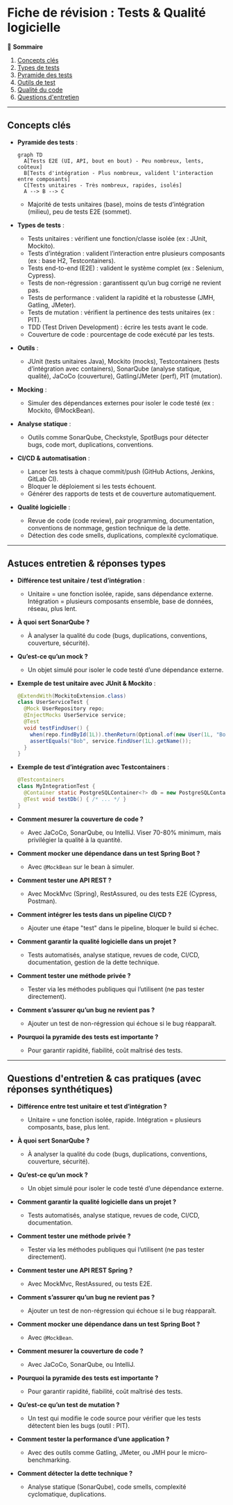 # Fiche de révision : Tests & Qualité logicielle

📑 **Sommaire**
1. [Concepts clés](#concepts-clés)
2. [Types de tests](#types-de-tests)
3. [Pyramide des tests](#pyramide-des-tests)
4. [Outils de test](#outils-de-test)
5. [Qualité du code](#qualité-du-code)
6. [Questions d'entretien](#questions-dentretien)

---

## Concepts clés

- **Pyramide des tests** :


  ```mermaid
  graph TD
    A[Tests E2E (UI, API, bout en bout) - Peu nombreux, lents, coûteux] 
    B[Tests d'intégration - Plus nombreux, valident l'interaction entre composants] 
    C[Tests unitaires - Très nombreux, rapides, isolés]
    A --> B --> C
  ```

  - Majorité de tests unitaires (base), moins de tests d’intégration (milieu), peu de tests E2E (sommet).

- **Types de tests** :
  - Tests unitaires : vérifient une fonction/classe isolée (ex : JUnit, Mockito).
  - Tests d’intégration : valident l’interaction entre plusieurs composants (ex : base H2, Testcontainers).
  - Tests end-to-end (E2E) : valident le système complet (ex : Selenium, Cypress).
  - Tests de non-régression : garantissent qu’un bug corrigé ne revient pas.
  - Tests de performance : valident la rapidité et la robustesse (JMH, Gatling, JMeter).
  - Tests de mutation : vérifient la pertinence des tests unitaires (ex : PIT).
  - TDD (Test Driven Development) : écrire les tests avant le code.
  - Couverture de code : pourcentage de code exécuté par les tests.

- **Outils** :
  - JUnit (tests unitaires Java), Mockito (mocks), Testcontainers (tests d’intégration avec containers), SonarQube (analyse statique, qualité), JaCoCo (couverture), Gatling/JMeter (perf), PIT (mutation).

- **Mocking** :
  - Simuler des dépendances externes pour isoler le code testé (ex : Mockito, @MockBean).

- **Analyse statique** :
  - Outils comme SonarQube, Checkstyle, SpotBugs pour détecter bugs, code mort, duplications, conventions.

- **CI/CD & automatisation** :
  - Lancer les tests à chaque commit/push (GitHub Actions, Jenkins, GitLab CI).
  - Bloquer le déploiement si les tests échouent.
  - Générer des rapports de tests et de couverture automatiquement.

- **Qualité logicielle** :
  - Revue de code (code review), pair programming, documentation, conventions de nommage, gestion technique de la dette.
  - Détection des code smells, duplications, complexité cyclomatique.

---

## Astuces entretien & réponses types

- **Différence test unitaire / test d’intégration** :
  - Unitaire = une fonction isolée, rapide, sans dépendance externe. Intégration = plusieurs composants ensemble, base de données, réseau, plus lent.

- **À quoi sert SonarQube ?**
  - À analyser la qualité du code (bugs, duplications, conventions, couverture, sécurité).

- **Qu’est-ce qu’un mock ?**
  - Un objet simulé pour isoler le code testé d’une dépendance externe.

- **Exemple de test unitaire avec JUnit & Mockito** :


  ```java
  @ExtendWith(MockitoExtension.class)
  class UserServiceTest {
    @Mock UserRepository repo;
    @InjectMocks UserService service;
    @Test
    void testFindUser() {
      when(repo.findById(1L)).thenReturn(Optional.of(new User(1L, "Bob")));
      assertEquals("Bob", service.findUser(1L).getName());
    }
  }
  ```

- **Exemple de test d’intégration avec Testcontainers** :


  ```java
  @Testcontainers
  class MyIntegrationTest {
    @Container static PostgreSQLContainer<?> db = new PostgreSQLContainer<>("postgres:15");
    @Test void testDb() { /* ... */ }
  }
  ```

- **Comment mesurer la couverture de code ?**
  - Avec JaCoCo, SonarQube, ou IntelliJ. Viser 70-80% minimum, mais privilégier la qualité à la quantité.

- **Comment mocker une dépendance dans un test Spring Boot ?**
  - Avec `@MockBean` sur le bean à simuler.

- **Comment tester une API REST ?**
  - Avec MockMvc (Spring), RestAssured, ou des tests E2E (Cypress, Postman).

- **Comment intégrer les tests dans un pipeline CI/CD ?**
  - Ajouter une étape "test" dans le pipeline, bloquer le build si échec.

- **Comment garantir la qualité logicielle dans un projet ?**
  - Tests automatisés, analyse statique, revues de code, CI/CD, documentation, gestion de la dette technique.

- **Comment tester une méthode privée ?**
  - Tester via les méthodes publiques qui l’utilisent (ne pas tester directement).

- **Comment s’assurer qu’un bug ne revient pas ?**
  - Ajouter un test de non-régression qui échoue si le bug réapparaît.

- **Pourquoi la pyramide des tests est importante ?**
  - Pour garantir rapidité, fiabilité, coût maîtrisé des tests.

---

## Questions d'entretien & cas pratiques (avec réponses synthétiques)

- **Différence entre test unitaire et test d’intégration ?**
  - Unitaire = une fonction isolée, rapide. Intégration = plusieurs composants, base, plus lent.

- **À quoi sert SonarQube ?**
  - À analyser la qualité du code (bugs, duplications, conventions, couverture, sécurité).

- **Qu’est-ce qu’un mock ?**
  - Un objet simulé pour isoler le code testé d’une dépendance externe.

- **Comment garantir la qualité logicielle dans un projet ?**
  - Tests automatisés, analyse statique, revues de code, CI/CD, documentation.

- **Comment tester une méthode privée ?**
  - Tester via les méthodes publiques qui l’utilisent (ne pas tester directement).

- **Comment tester une API REST Spring ?**
  - Avec MockMvc, RestAssured, ou tests E2E.

- **Comment s’assurer qu’un bug ne revient pas ?**
  - Ajouter un test de non-régression qui échoue si le bug réapparaît.

- **Comment mocker une dépendance dans un test Spring Boot ?**
  - Avec `@MockBean`.

- **Comment mesurer la couverture de code ?**
  - Avec JaCoCo, SonarQube, ou IntelliJ.

- **Pourquoi la pyramide des tests est importante ?**
  - Pour garantir rapidité, fiabilité, coût maîtrisé des tests.

- **Qu’est-ce qu’un test de mutation ?**
  - Un test qui modifie le code source pour vérifier que les tests détectent bien les bugs (outil : PIT).

- **Comment tester la performance d’une application ?**
  - Avec des outils comme Gatling, JMeter, ou JMH pour le micro-benchmarking.

- **Comment détecter la dette technique ?**
  - Analyse statique (SonarQube), code smells, complexité cyclomatique, duplications.
